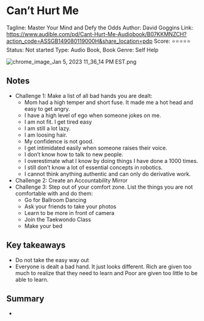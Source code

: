 # Can’t Hurt Me

Tagline: Master Your Mind and Defy the Odds
Author: David Goggins
Link: https://www.audible.com/pd/Cant-Hurt-Me-Audiobook/B07KKMNZCH?action_code=ASSGB149080119000H&share_location=pdp
Score: ⭐️⭐️⭐️⭐️⭐️
Status: Not started
Type: Audio Book, Book
Genre: Self Help

![chrome_image_Jan 5, 2023 11_36_14 PM EST.png](chrome_image_Jan_5_2023_11_36_14_PM_EST.png)

## Notes

- Challenge 1: Make a list of all bad hands you are dealt:
    - Mom had a high temper and short fuse. It made me a hot head and easy to get angry.
    - I have a high level of ego when someone jokes on me.
    - I am not fit. I get tired easy
    - I am still a lot lazy.
    - I am loosing hair.
    - My confidence is not good.
    - I get intimidated easily when someone raises their voice.
    - I don’t know how to talk to new people.
    - I overestimate what I know by doing things I have done a 1000 times.
    - I still don’t know a lot of essential concepts in robotics.
    - I cannot think anything authentic and can only do derivative work.
- Challenge 2: Create an Accountability Mirror
- Challenge 3: Step out of your comfort zone. List the things you are not comfortable with and do them:
    - Go for Ballroom Dancing
    - Ask your friends to take your photos
    - Learn to be more in front of camera
    - Join the Taekwondo Class
    - Make your bed

## Key takeaways

- Do not take the easy way out
- Everyone is dealt a bad hand. It just looks different. Rich are given too much to realize that they need to learn and Poor are given too little to be able to learn.

## Summary

-